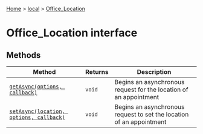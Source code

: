 [Home](./index) &gt; [local](local.md) &gt; [Office\_Location](local.office_location.md)

# Office\_Location interface

## Methods

|  Method | Returns | Description |
|  --- | --- | --- |
|  [`getAsync(options, callback)`](local.office_location.getasync.md) | `void` | Begins an asynchronous request for the location of an appointment |
|  [`setAsync(location, options, callback)`](local.office_location.setasync.md) | `void` | Begins an asynchronous request to set the location of an appointment |


